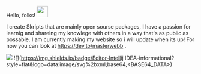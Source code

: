 Hello, folks! <img src="https://raw.githubusercontent.com/MartinHeinz/MartinHeinz/master/wave.gif" width="30px">



I create Skripts that are mainly open sourse packages, I have a passion for learnig and shareing my knowlege with others in a way that's as public as possable. I am currently making my website so i will update when its up! For now you can look at https://dev.to/masterwebb .


![](https://img.shields.io/badge/Laguages-Script,JavaScript,HTML,CSS,C++,-informational?style=flat&logo=<LOGO_NAME>&logoColor=white&color=2bbc8a)
![](https://img.shields.io/badge/Editor-Intellij IDEA-informational?style=flat&logo=data:image/svg%2bxml;base64,<BASE64_DATA>)
